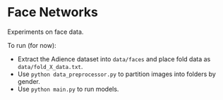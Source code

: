 # Face Networks

Experiments on face data.

To run (for now):
* Extract the Adience dataset into `data/faces` and place fold data as `data/fold_X_data.txt`.
* Use `python data_preprocessor.py` to partition images into folders by gender.
* Use `python main.py` to run models.
